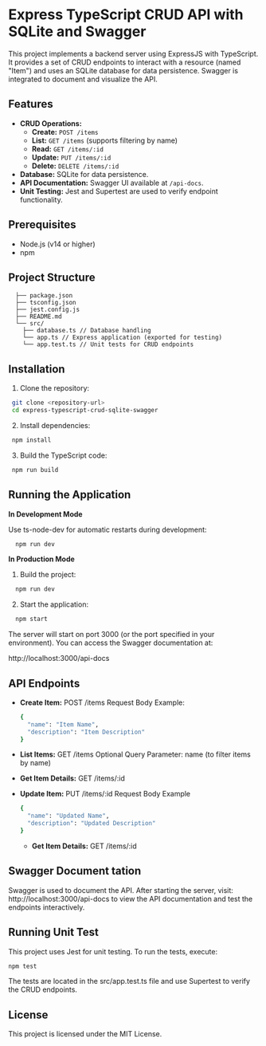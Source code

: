 # Express TypeScript CRUD API with SQLite and Swagger

This project implements a backend server using ExpressJS with TypeScript. It provides a set of CRUD endpoints to interact with a resource (named "Item") and uses an SQLite database for data persistence. Swagger is integrated to document and visualize the API.

## Features

- **CRUD Operations:**  
  - **Create:** `POST /items`  
  - **List:** `GET /items` (supports filtering by name)  
  - **Read:** `GET /items/:id`  
  - **Update:** `PUT /items/:id`  
  - **Delete:** `DELETE /items/:id`
- **Database:** SQLite for data persistence.
- **API Documentation:** Swagger UI available at `/api-docs`.
- **Unit Testing:** Jest and Supertest are used to verify endpoint functionality.


## Prerequisites

- Node.js (v14 or higher)
- npm

## Project Structure
```project-root/ 
  ├── package.json 
  ├── tsconfig.json 
  ├── jest.config.js 
  ├── README.md 
  └── src/ 
    ├── database.ts // Database handling
    └── app.ts // Express application (exported for testing) 
    └── app.test.ts // Unit tests for CRUD endpoints
```

## Installation

1. Clone the repository:

  ```bash
   git clone <repository-url>
   cd express-typescript-crud-sqlite-swagger
  ```

2. Install dependencies:

  ```bash
   npm install
  ```

3. Build the TypeScript code:

  ```bash
   npm run build
  ```

## Running the Application

**In Development Mode**

Use ts-node-dev for automatic restarts during development:
  ```bash
    npm run dev
  ```

**In Production  Mode**
1. Build the project:

  ```bash
    npm run dev
  ```

2. Start the application:

  ```bash
    npm start
  ```

The server will start on port 3000 (or the port specified in your environment). You can access the Swagger documentation at:

http://localhost:3000/api-docs

## API Endpoints ##

- **Create Item:**
  POST /items
  Request Body Example:
    ```bash
    {
      "name": "Item Name",
      "description": "Item Description"
    }
    ```
- **List Items:**
  GET /items
  Optional Query Parameter: name (to filter items by name)

- **Get Item Details:**
  GET /items/:id

- **Update Item:**
  PUT /items/:id
  Request Body Example
    ```bash
    {
      "name": "Updated Name",
      "description": "Updated Description"
    }
    ```
  - **Get Item Details:**
  GET /items/:id

## Swagger Document tation ##
Swagger is used to document the API. After starting the server, visit:
http://localhost:3000/api-docs to view the API documentation and test the endpoints interactively.

## Running Unit Test ##
This project uses Jest for unit testing. To run the tests, execute:

  ```bash
  npm test
  ```

The tests are located in the src/app.test.ts file and use Supertest to verify the CRUD endpoints.

## License ##

This project is licensed under the MIT License.

